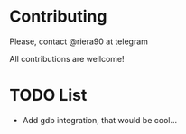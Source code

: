 # Contributing
Please, contact @riera90 at telegram

All contributions are wellcome!


# TODO List
 - Add gdb integration, that would be cool...
